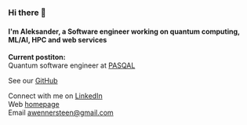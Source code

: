 ### Hi there 👋

#### I'm Aleksander, a Software engineer working on quantum computing, ML/AI, HPC and web services

**Current postiton:**<br>
Quantum software engineer at [PASQAL](https://pasqal.com)

See our [GitHub](https://github.com/pasqal-io)

Connect with me on [LinkedIn](https://linkedin.com/in/awennersteen)<br>
Web [homepage](https://awennersteen.com)<br>
Email [awennersteen@gmail.com](mailto:awennersteen@gmail.com)<br>
